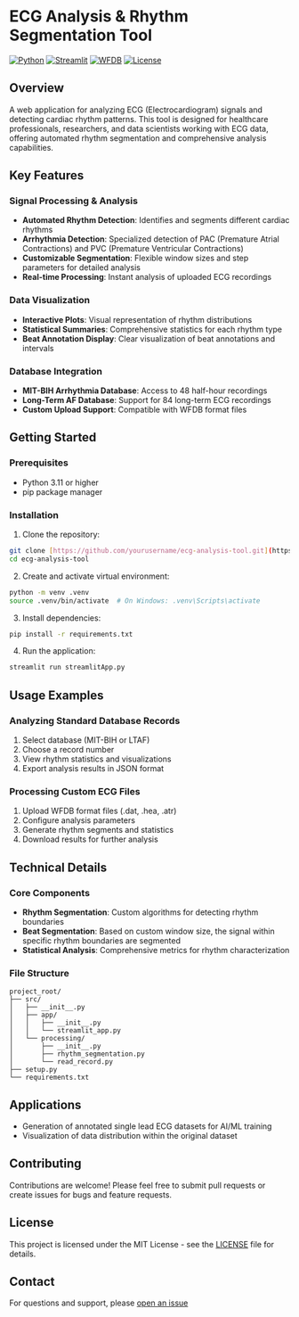 # ECG Analysis & Rhythm Segmentation Tool

[![Python](https://img.shields.io/badge/Python-3.11-blue.svg)](https://www.python.org/)
[![Streamlit](https://img.shields.io/badge/Streamlit-1.40.2-red.svg)](https://streamlit.io/)
[![WFDB](https://img.shields.io/badge/WFDB-4.1.2-green.svg)](https://physionet.org/content/wfdb-python/latest/)
[![License](https://img.shields.io/badge/License-MIT-yellow.svg)](LICENSE)

## Overview

A  web application for analyzing ECG (Electrocardiogram) signals and detecting cardiac rhythm patterns. This tool is designed for healthcare professionals, researchers, and data scientists working with ECG data, offering automated rhythm segmentation and comprehensive analysis capabilities.

## Key Features

### Signal Processing & Analysis
- **Automated Rhythm Detection**: Identifies and segments different cardiac rhythms
- **Arrhythmia Detection**: Specialized detection of PAC (Premature Atrial Contractions) and PVC (Premature Ventricular Contractions)
- **Customizable Segmentation**: Flexible window sizes and step parameters for detailed analysis
- **Real-time Processing**: Instant analysis of uploaded ECG recordings

### Data Visualization
- **Interactive Plots**: Visual representation of rhythm distributions
- **Statistical Summaries**: Comprehensive statistics for each rhythm type
- **Beat Annotation Display**: Clear visualization of beat annotations and intervals

### Database Integration
- **MIT-BIH Arrhythmia Database**: Access to 48 half-hour recordings
- **Long-Term AF Database**: Support for 84 long-term ECG recordings
- **Custom Upload Support**: Compatible with WFDB format files

## Getting Started

### Prerequisites
- Python 3.11 or higher
- pip package manager

### Installation

1. Clone the repository:
```bash
git clone [https://github.com/yourusername/ecg-analysis-tool.git](https://github.com/KhaingSuThway/ECG_Analysis-_Rhythm_Segmentation_Tool.git)
cd ecg-analysis-tool
```

2. Create and activate virtual environment:
```bash
python -m venv .venv
source .venv/bin/activate  # On Windows: .venv\Scripts\activate
```

3. Install dependencies:
```bash
pip install -r requirements.txt
```

4. Run the application:
```bash
streamlit run streamlitApp.py
```

## Usage Examples

### Analyzing Standard Database Records
1. Select database (MIT-BIH or LTAF)
2. Choose a record number
3. View rhythm statistics and visualizations
4. Export analysis results in JSON format

### Processing Custom ECG Files
1. Upload WFDB format files (.dat, .hea, .atr)
2. Configure analysis parameters
3. Generate rhythm segments and statistics
4. Download results for further analysis

## Technical Details

### Core Components
- **Rhythm Segmentation**: Custom algorithms for detecting rhythm boundaries
- **Beat Segmentation**: Based on custom window size, the signal within specific rhythm boundaries are segmented
- **Statistical Analysis**: Comprehensive metrics for rhythm characterization

### File Structure
```
project_root/
├── src/
│   ├── __init__.py
│   ├── app/
│   │   ├── __init__.py
│   │   └── streamlit_app.py
│   └── processing/
│       ├── __init__.py
│       ├── rhythm_segmentation.py
│       └── read_record.py
├── setup.py
└── requirements.txt
```

## Applications

- Generation of annotated single lead ECG datasets for AI/ML training
- Visualization of data distribution within the original dataset

## Contributing

Contributions are welcome! Please feel free to submit pull requests or create issues for bugs and feature requests.

## License

This project is licensed under the MIT License - see the [LICENSE](LICENSE) file for details.

## Contact

For questions and support, please [open an issue](https://github.com/KhaingSuThway/Descriptive_Analysis_of_ECG_Record/issues)




